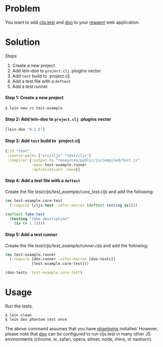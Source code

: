 # Problem

You want to add [cljs.test](https://github.com/clojure/clojurescript/blob/master/src/main/cljs/cljs/test.cljs) and [doo](https://github.com/bensu/doo) to your [reagent](https://github.com/reagent-project/reagent) web application.

# Solution

*Steps*

1. Create a new project
2. Add lein-doo to `project.clj` :plugins vector
3. Add `test` build to `project.clj
4. Add a test file with a `deftest`
5. Add a test runner

#### Step 1: Create a new project

```
$ lein new rc test-example
```

#### Step 2: Add lein-doo to `project.clj` :plugins vector

```clojure
[lein-doo "0.1.6"]
```

#### Step 3: Add `test` build to `project.clj

```clojure
{:id "test"
 :source-paths ["src/cljs" "test/cljs"]
 :compiler {:output-to "resources/public/js/compiled/test.js"
            :main test-example.runner
            :optimizations :none}}
```

#### Step 4: Add a test file with a `deftest`

Create the file *test/cljs/test\_example/core\_test.cljs* and add the following:

```clojure
(ns test-example.core-test
  (:require [cljs.test :refer-macros [deftest testing is]]))

(deftest fake-test
  (testing "fake description"
    (is (= 1 2))))
```

#### Step 5: Add a test runner

Create the file *test/cljs/test_example/runner.cljs* and add the following:

```clojure
(ns test-example.runner
  (:require [doo.runner :refer-macros [doo-tests]]
            [test-example.core-test]))

(doo-tests 'test-example.core-test)
```

# Usage

Run the tests.

```
$ lein clean
$ lein doo phantom test once
```

The above command assumes that you have [phantomjs](https://www.npmjs.com/package/phantomjs) installed. However, please note that [doo](https://github.com/bensu/doo) can be configured to run cljs.test in many other JS environments (chrome, ie, safari, opera, slimer, node, rhino, or nashorn). 
